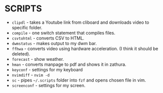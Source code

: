 # SCRIPTS
- `clipdl` - takes a Youtube link from cliboard and downloads video to specific folder.
- `compile` - one switch statement that compiles files.
- `csvtohtml` - converts CSV to HTML.
- `dwmstatus` - makes output to my dwm bar.
- `ffhwa` - converts video using hardware acceleration. (I think it should be deleted).
- `forecast` - show weather.
- `hman` - converts manpage to pdf and shows it in zathura.
- `keyconf` - settings for my keyboard
- `nvimdiff` - `nvim -d`
- `sc` - pipes `~/.scripts` folder into `fzf` and opens chosen file in vim.
- `screenconf` - settings for my screen.
